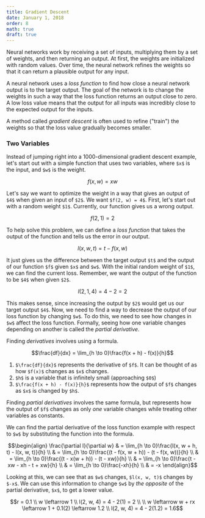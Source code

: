 ```yaml
---
title: Gradient Descent
date: January 1, 2018
order: 8
math: true
draft: true
---
```


Neural networks work by receiving a set of inputs, multiplying them by a set of weights, and then returning an output. At first, the weights are initialized with random values. Over time, the neural network refines the weights so that it can return a plausible output for any input.

A neural network uses a _loss function_ to find how close a neural network output is to the target output. The goal of the network is to change the weights in such a way that the loss function returns an output close to zero. A low loss value means that the output for all inputs was incredibly close to the expected output for the inputs.

A method called _gradient descent_ is often used to refine ("train") the weights so that the loss value gradually becomes smaller.

### Two Variables

Instead of jumping right into a 1000-dimensional gradient descent example, let's start out with a simple function that uses two variables, where `$x$` is the input, and `$w$` is the weight.

```math
f(x, w) = xw
```

Let's say we want to optimize the weight in a way that gives an output of `$4$` when given an input of `$2$`. We want `$f(2, w) = 4$`. First, let's start out with a random weight `$1$`. Currently, our function gives us a wrong output.

```math
f(2, 1) = 2
```

To help solve this problem, we can define a _loss function_ that takes the output of the function and tells us the error in our output.

```math
l(x, w, t) = t - f(x, w)
```

It just gives us the difference between the target output `$t$` and the output of our function `$f$` given `$x$` and `$w$`. With the initial random weight of `$1$`, we can find the current loss. Remember, we want the output of the function to be `$4$` when given `$2$`.

```math
l(2, 1, 4) = 4 - 2 = 2
```

This makes sense, since increasing the output by `$2$` would get us our target output `$4$`. Now, we need to find a way to decrease the output of our loss function by changing `$w$`. To do this, we need to see how changes in `$w$` affect the loss function. Formally, seeing how one variable changes depending on another is called the _partial derivative_.

Finding _derivatives_ involves using a formula.

```math
\frac{df}{dx} = \lim_{h \to 0}\frac{f(x + h) - f(x)}{h}
```

1. `$\frac{df}{dx}$` represents the derivative of `$f$`. It can be thought of as how `$f(x)$` changes as `$x$` changes.
2. `$h$` is a variable that is infinitely small (approaching `$0$`)
3. `$\frac{f(x + h) - f(x)}{h}$` represents how the output of `$f$` changes as `$x$` is changed by `$h$`.

Finding _partial derivatives_ involves the same formula, but represents how the output of `$f$` changes as only _one_ variable changes while treating other variables as constants.

We can find the partial derivative of the loss function example with respect to `$w$` by substituting the function into the formula.

```math
\begin{align}
  \frac{\partial l}{\partial w} & = \lim_{h \to 0}\frac{l(x, w + h, t) - l(x, w, t)}{h} \\
  & = \lim_{h \to 0}\frac{(t - f(x, w + h)) - (t - f(x, w))}{h} \\
  & = \lim_{h \to 0}\frac{(t - x(w + h)) - (t - xw)}{h} \\
  & = \lim_{h \to 0}\frac{t - xw - xh - t + xw}{h} \\
  & = \lim_{h \to 0}\frac{-xh}{h} \\
  & = -x
\end{align}
```

Looking at this, we can see that as `$w$` changes, `$l(x, w, t)$` changes by `$-x$`. We can use this information to change `$w$` by _the opposite_ of the partial derivative, `$x$`, to get a lower value.

```math
r = 0.1 \\
w \leftarrow 1 \\
l(2, w, 4) = 4 - 2(1) = 2 \\
\\
w \leftarrow w + rx \leftarrow 1 + 0.1(2) \leftarrow 1.2 \\
l(2, w, 4) = 4 - 2(1.2) = 1.6
```
